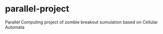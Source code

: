 # parallel-project
Parallel Computing project of zombie breakout sumulation based on Cellular Automata
